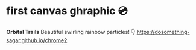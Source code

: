 # first canvas ghraphic 	:cd:
**Orbital Trails**
Beautiful swirling rainbow particles! :point_down:
https://dosomething-sagar.github.io/chrome2

